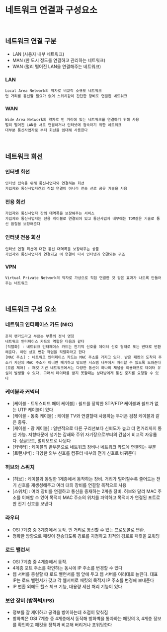 # 네트워크 연결과 구성요소

<br>

## 네트워크 연결 구분
- LAN (사용자 내부 네트워크)
- MAN (한 도시 정도를 연결하고 관리하는 네트워크)
- WAN (멀리 떨어진 LAN을 연결해주는 네트워크)

### LAN
``` text
Local Area Network의 약자로 비교적 소규모 네트워크
먼 거리를 통신할 필요가 없어 스위치같이 간단한 장비로 연결된 네트워크
```

### WAN
``` text
Wide Area Network의 약자로 먼 거리에 있는 네트워크를 연결하기 위해 사용
멀리 떨어진 LAN을 서로 연결하거나 인터넷에 접속하기 위한 네트워크
대부분 통신사업자로 부터 회선을 임대해 사용한다
```

<br>

## 네트워크 회선

### 인터넷 회선
``` text
인터넷 접속을 위해 통신사업자와 연결하는 회선
가입자와 통신사업자간의 직접 연결이 아니라 전송 선로 공유 기술을 사용
```

### 전용 회선
``` text
가입자와 통신사업자 간의 대역폭을 보장해주는 서비스
가입자와 통신사업자는 전용 케이블로 연결되어 있고 통신사업자 내부에는 TDM같은 기술로 통신 품질을 보장해준다
```

### 인터넷 전용 회선
``` text
인터넷 연결 회선에 대한 통신 대역폭을 보장해주는 상품
가입자와 통신사업자가 연결되고 이 연결이 다시 인터넷과 연결되는 구조
```

### VPN
``` text
Virtual Private Network의 약자로 가상으로 직접 연결한 것 같은 효과가 나도록 만들어주는 네트워크
```

<br>

## 네트워크 구성 요소

### 네트워크 인터페이스 카드 (NIC)
``` text
흔히 랜카드라고 부르는 부품의 정식 명칭
네트워크 인터페이스 카드의 역할은 다음과 같다
[직렬화] : 네트워크 인터페이스 카드는 전기적 신호를 데이터 신호 형태로 또는 반대로 변환해준다. 이런 상호 변환 작업을 직렬화라고 한다
[MAC 주소] : 네트워크 인터페이스 카드는 MAC 주소를 가지고 있다. 받은 패킷의 도착지 주소가 자신의 MAC 주소가 아니면 폐기하고 맞으면 시스템 내부에서 처리할 수 있도록 도와준다
[흐름 제어] : 패킷 기반 네트워크에서는 다양한 통신이 하나의 채널을 이용하므로 데이터 유실이 발생할 수 있다. 그래서 데이터를 받지 못할때는 상대방에게 통신 중지를 요청할 수 있다
```

### 케이블과 커넥터
- [케이블 - 트위스티드 페어 케이블] : 쉴드를 장착한 STP/FTP 케이블과 쉴드가 없는 UTP 케이블이 있다
- [케이블 - 동축 케이블] : 케이블 TV와 연결할때 사용하는 두꺼운 검정 케이블과 같은 종류. 
- [케이블 - 광 케이블] : 일반적으로 다른 구리선보다 신뢰도가 높고 더 먼거리까지 통신 가능. 저항때문에 생기는 감쇄와 주위 자기장으로부터의 간섭에 비교적 자유롭다. 싱글모드, 멀티모드로 나뉜다
- [커넥터] : 케이블의 끝부분으로 네트워크 장비나 네트워크 카드에 연결되는 부분
- [트랜시버] : 다양한 외부 신호를 컴퓨터 내부의 전기 신호로 바꿔준다

### 허브와 스위치
- [허브] : 케이블과 동일한 1계층에서 동작하는 장비. 거리가 멀어질수록 줄어드는 전기 신호를 재생성해주고 여러 대의 장비를 연결할 목적으로 사용
- [스위치] : 여러 장비를 연결하고 통신을 중재하는 2계층 장비. 허브와 달리 MAC 주소를 이해할 수 있어 목적지 MAC 주소의 위치를 파악하고 목적지가 연결된 포트로만 전기 신호를 보낸다

### 라우터
- OSI 7계층 중 3계층에서 동작. 먼 거리로 통신할 수 있는 프로토콜로 변환.
- 정확한 방향으로 패킷이 전송되도록 경로를 지정하고 최적의 경로로 패킷을 포워딩

### 로드 밸런서
- OSI 7계층 중 4계층에서 동작.
- 4계층 포트 주소를 확인하는 동시에 IP 주소를 변경할 수 있다
- 웹 서버를 증설할 떄 로드 밸런서를 웹 앞에 두고 웹 서버를 여러대로 늘린다. 대표 IP는 로드 밸런서가 갖고 각 웹서버로 패킷의 목적지 IP 주소를 변경해 보내준다
- IP 변환 외에도 헬스 체크 기능, 대용량 세션 처리 기능이 있다

### 보안 장비 (방화벽/IPS)
- 정보를 잘 제어하고 공격을 방어하는데 초점이 맞춰짐
- 방화벽은 OSI 7계층 중 4계층에서 동작해 방화벽을 통과하는 패킷의 3, 4계층 정보를 확인하고 패킷을 정책과 비교해 버리거나 포워딩한다


















